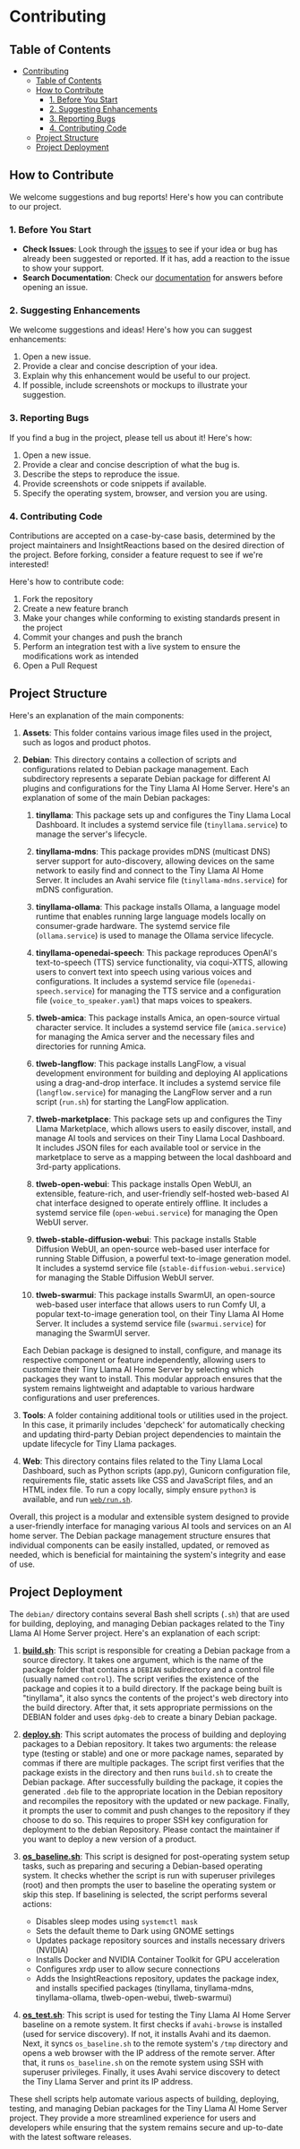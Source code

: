 # Contributing

## Table of Contents

- [Contributing](#contributing)
  - [Table of Contents](#table-of-contents)
  - [How to Contribute](#how-to-contribute)
    - [1. Before You Start](#1-before-you-start)
    - [2. Suggesting Enhancements](#2-suggesting-enhancements)
    - [3. Reporting Bugs](#3-reporting-bugs)
    - [4. Contributing Code](#4-contributing-code)
  - [Project Structure](#project-structure)
  - [Project Deployment](#project-deployment)


## How to Contribute

We welcome suggestions and bug reports! Here's how you can contribute to our project.

### 1. Before You Start

- **Check Issues**: Look through the [issues](https://github.com/InsightReactions/TinyLlama/issues) to see if your idea or bug has already been suggested or reported. If it has, add a reaction to the issue to show your support.
- **Search Documentation**: Check our [documentation](https://tinyllama.insightreactions.com) for answers before opening an issue.

### 2. Suggesting Enhancements

We welcome suggestions and ideas! Here's how you can suggest enhancements:

1. Open a new issue.
2. Provide a clear and concise description of your idea.
3. Explain why this enhancement would be useful to our project.
4. If possible, include screenshots or mockups to illustrate your suggestion.

### 3. Reporting Bugs

If you find a bug in the project, please tell us about it! Here's how:

1. Open a new issue.
2. Provide a clear and concise description of what the bug is.
3. Describe the steps to reproduce the issue.
4. Provide screenshots or code snippets if available.
5. Specify the operating system, browser, and version you are using.

### 4. Contributing Code

Contributions are accepted on a case-by-case basis, determined by the project maintainers and InsightReactions based on the desired direction of the project. Before forking, consider a feature request to see if we're interested!

Here's how to contribute code:

1. Fork the repository
2. Create a new feature branch
3. Make your changes while conforming to existing standards present in the project
4. Commit your changes and push the branch
5. Perform an integration test with a live system to ensure the modifications work as intended
6. Open a Pull Request

## Project Structure

Here's an explanation of the main components:

1. **Assets**: This folder contains various image files used in the project, such as logos and product photos.

2. **Debian**: This directory contains a collection of scripts and configurations related to Debian package management. Each subdirectory represents a separate Debian package for different AI plugins and configurations for the Tiny Llama AI Home Server. Here's an explanation of some of the main Debian packages:
   1. **tinyllama**: This package sets up and configures the Tiny Llama Local Dashboard. It includes a systemd service file (`tinyllama.service`) to manage the server's lifecycle.

   2. **tinyllama-mdns**: This package provides mDNS (multicast DNS) server support for auto-discovery, allowing devices on the same network to easily find and connect to the Tiny Llama AI Home Server. It includes an Avahi service file (`tinyllama-mdns.service`) for mDNS configuration.

   3. **tinyllama-ollama**: This package installs Ollama, a language model runtime that enables running large language models locally on consumer-grade hardware. The systemd service file (`ollama.service`) is used to manage the Ollama service lifecycle.

   4. **tinyllama-openedai-speech**: This package reproduces OpenAI's text-to-speech (TTS) service functionality, via coqui-XTTS, allowing users to convert text into speech using various voices and configurations. It includes a systemd service file (`openedai-speech.service`) for managing the TTS service and a configuration file (`voice_to_speaker.yaml`) that maps voices to speakers.

   5. **tlweb-amica**: This package installs Amica, an open-source virtual character service. It includes a systemd service file (`amica.service`) for managing the Amica server and the necessary files and directories for running Amica.

   6. **tlweb-langflow**: This package installs LangFlow, a visual development environment for building and deploying AI applications using a drag-and-drop interface. It includes a systemd service file (`langflow.service`) for managing the LangFlow server and a run script (`run.sh`) for starting the LangFlow application.

   7. **tlweb-marketplace**: This package sets up and configures the Tiny Llama Marketplace, which allows users to easily discover, install, and manage AI tools and services on their Tiny Llama Local Dashboard. It includes JSON files for each available tool or service in the marketplace to serve as a mapping between the local dashboard and 3rd-party applications.

   8. **tlweb-open-webui**: This package installs Open WebUI, an extensible, feature-rich, and user-friendly self-hosted web-based AI chat interface designed to operate entirely offline. It includes a systemd service file (`open-webui.service`) for managing the Open WebUI server.

   9.  **tlweb-stable-diffusion-webui**: This package installs Stable Diffusion WebUI, an open-source web-based user interface for running Stable Diffusion, a powerful text-to-image generation model. It includes a systemd service file (`stable-diffusion-webui.service`) for managing the Stable Diffusion WebUI server.

   10. **tlweb-swarmui**: This package installs SwarmUI, an open-source web-based user interface that allows users to run Comfy UI, a popular text-to-image generation tool, on their Tiny Llama AI Home Server. It includes a systemd service file (`swarmui.service`) for managing the SwarmUI server.

   Each Debian package is designed to install, configure, and manage its respective component or feature independently, allowing users to customize their Tiny Llama AI Home Server by selecting which packages they want to install. This modular approach ensures that the system remains lightweight and adaptable to various hardware configurations and user preferences.

3. **Tools**: A folder containing additional tools or utilities used in the project. In this case, it primarily includes 'depcheck' for automatically checking and updating third-party Debian project dependencies to maintain the update lifecycle for Tiny Llama packages.

4. **Web**: This directory contains files related to the Tiny Llama Local Dashboard, such as Python scripts (app.py), Gunicorn configuration file, requirements file, static assets like CSS and JavaScript files, and an HTML index file. To run a copy locally, simply ensure `python3` is available, and run [`web/run.sh`](web/run.sh).

Overall, this project is a modular and extensible system designed to provide a user-friendly interface for managing various AI tools and services on an AI home server. The Debian package management structure ensures that individual components can be easily installed, updated, or removed as needed, which is beneficial for maintaining the system's integrity and ease of use.

## Project Deployment

The `debian/` directory contains several Bash shell scripts (`.sh`) that are used for building, deploying, and managing Debian packages related to the Tiny Llama AI Home Server project. Here's an explanation of each script:

1. **[build.sh](debian/build.sh)**: This script is responsible for creating a Debian package from a source directory. It takes one argument, which is the name of the package folder that contains a `DEBIAN` subdirectory and a control file (usually named `control`). The script verifies the existence of the package and copies it to a build directory. If the package being built is "tinyllama", it also syncs the contents of the project's web directory into the build directory. After that, it sets appropriate permissions on the DEBIAN folder and uses `dpkg-deb` to create a binary Debian package.

2. **[deploy.sh](debian/deploy.sh)**: This script automates the process of building and deploying packages to a Debian repository. It takes two arguments: the release type (testing or stable) and one or more package names, separated by commas if there are multiple packages. The script first verifies that the package exists in the directory and then runs `build.sh` to create the Debian package. After successfully building the package, it copies the generated `.deb` file to the appropriate location in the Debian repository and recompiles the repository with the updated or new package. Finally, it prompts the user to commit and push changes to the repository if they choose to do so. This requires to proper SSH key configuration for deployment to the debian Repository. Please contact the maintainer if you want to deploy a new version of a product.

3. **[os_baseline.sh](debian/os_baseline.sh)**: This script is designed for post-operating system setup tasks, such as preparing and securing a Debian-based operating system. It checks whether the script is run with superuser privileges (root) and then prompts the user to baseline the operating system or skip this step. If baselining is selected, the script performs several actions:
	* Disables sleep modes using `systemctl mask`
	* Sets the default theme to Dark using GNOME settings
	* Updates package repository sources and installs necessary drivers (NVIDIA)
	* Installs Docker and NVIDIA Container Toolkit for GPU acceleration
	* Configures xrdp user to allow secure connections
	* Adds the InsightReactions repository, updates the package index, and installs specified packages (tinyllama, tinyllama-mdns, tinyllama-ollama, tlweb-open-webui, tlweb-swarmui)

4. **[os_test.sh](debian/os_test.sh)**: This script is used for testing the Tiny Llama AI Home Server baseline on a remote system. It first checks if `avahi-browse` is installed (used for service discovery). If not, it installs Avahi and its daemon. Next, it syncs `os_baseline.sh` to the remote system's `/tmp` directory and opens a web browser with the IP address of the remote server. After that, it runs `os_baseline.sh` on the remote system using SSH with superuser privileges. Finally, it uses Avahi service discovery to detect the Tiny Llama Server and print its IP address.

These shell scripts help automate various aspects of building, deploying, testing, and managing Debian packages for the Tiny Llama AI Home Server project. They provide a more streamlined experience for users and developers while ensuring that the system remains secure and up-to-date with the latest software releases.